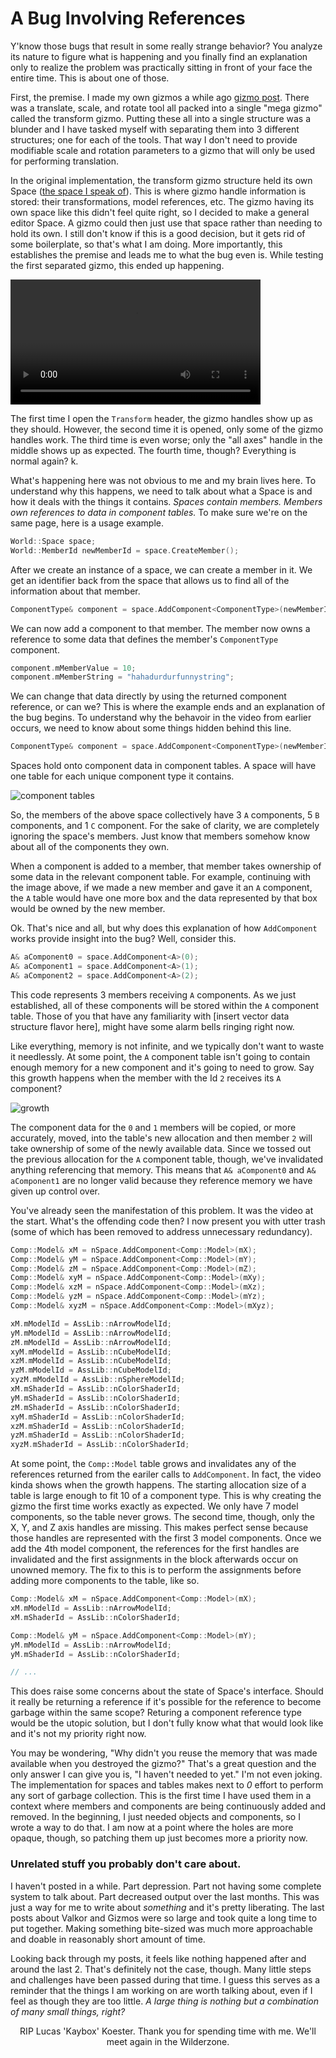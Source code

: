 # A Bug Involving References

Y'know those bugs that result in some really strange behavior? You analyze its nature to figure what is happening and you finally find an explanation only to realize the problem was practically sitting in front of your face the entire time. This is about one of those.

First, the premise. I made my own gizmos a while ago [gizmo post](../6_gizmos/index.html). There was a translate, scale, and rotate tool all packed into a single "mega gizmo" called the transform gizmo. Putting these all into a single structure was a blunder and I have tasked myself with separating them into 3 different structures; one for each of the tools. That way I don't need to provide modifiable scale and rotation parameters to a gizmo that will only be used for performing translation.

In the original implementation, the transform gizmo structure held its own Space ([the space I speak of](https://github.com/Underdisc/Varkor/blob/b8fbe655dbb7706a18e80897b341e4b43030b9b0/src/editor/hook/Transform.h#L79)). This is where gizmo handle information is stored: their transformations, model references, etc. The gizmo having its own space like this didn't feel quite right, so I decided to make a general editor Space. A gizmo could then just use that space rather than needing to hold its own. I still don't know if this is a good decision, but it gets rid of some boilerplate, so that's what I am doing. More importantly, this establishes the premise and leads me to what the bug even is. While testing the first separated gizmo, this ended up happening.

<video width="400" height="200" controls>
  <source src="bug.mp4" type="video/mp4">
</video>

The first time I open the `Transform` header, the gizmo handles show up as they should. However, the second time it is opened, only some of the gizmo handles work. The third time is even worse; only the "all axes" handle in the middle shows up as expected. The fourth time, though? Everything is normal again? k.

What's happening here was not obvious to me and my brain lives here. To understand why this happens, we need to talk about what a Space is and how it deals with the things it contains. _Spaces contain members. Members own references to data in component tables._ To make sure we're on the same page, here is a usage example.

```cpp
World::Space space;
World::MemberId newMemberId = space.CreateMember();
```

After we create an instance of a space, we can create a member in it. We get an identifier back from the space that allows us to find all of the information about that member.

```cpp
ComponentType& component = space.AddComponent<ComponentType>(newMemberId);
```

We can now add a component to that member. The member now owns a reference to some data that defines the member's `ComponentType` component.

```cpp
component.mMemberValue = 10;
component.mMemberString = "hahadurdurfunnystring";
```

We can change that data directly by using the returned component reference, or can we? This is where the example ends and an explanation of the bug begins. To understand why the behavoir in the video from earlier occurs, we need to know about some things hidden behind this line.

```cpp
ComponentType& component = space.AddComponent<ComponentType>(newMemberId);
```

Spaces hold onto component data in component tables. A space will have one table for each unique component type it contains.

![component tables](component_tables.png)

So, the members of the above space collectively have 3 `A` components, 5 `B` components, and 1 `C` component. For the sake of clarity, we are completely ignoring the space's members. Just know that members somehow know about all of the components they own.

When a component is added to a member, that member takes ownership of some data in the relevant component table. For example, continuing with the image above, if we made a new member and gave it an `A` component, the `A` table would have one more box and the data represented by that box would be owned by the new member.

Ok. That's nice and all, but why does this explanation of how `AddComponent` works provide insight into the bug? Well, consider this.

```cpp
A& aComponent0 = space.AddComponent<A>(0);
A& aComponent1 = space.AddComponent<A>(1);
A& aComponent2 = space.AddComponent<A>(2);
```

This code represents 3 members receiving `A` components. As we just established, all of these components will be stored within the `A` component table. Those of you that have any familiarity with [insert vector data structure flavor here], might have some alarm bells ringing right now.

Like everything, memory is not infinite, and we typically don't want to waste it needlessly. At some point, the `A` component table isn't going to contain enough memory for a new component and it's going to need to grow. Say this growth happens when the member with the Id `2` receives its `A` component?

![growth](growth.png)

The component data for the `0` and `1` members will be copied, or more accurately, moved, into the table's new allocation and then member `2` will take ownership of some of the newly available data. Since we tossed out the previous allocation for the `A` component table, though, we've invalidated anything referencing that memory. This means that `A& aComponent0` and `A& aComponent1` are no longer valid because they reference memory we have given up control over.

You've already seen the manifestation of this problem. It was the video at the start. What's the offending code then? I now present you with utter trash (some of which has been removed to address unnecessary redundancy).

```cpp
Comp::Model& xM = nSpace.AddComponent<Comp::Model>(mX);
Comp::Model& yM = nSpace.AddComponent<Comp::Model>(mY);
Comp::Model& zM = nSpace.AddComponent<Comp::Model>(mZ);
Comp::Model& xyM = nSpace.AddComponent<Comp::Model>(mXy);
Comp::Model& xzM = nSpace.AddComponent<Comp::Model>(mXz);
Comp::Model& yzM = nSpace.AddComponent<Comp::Model>(mYz);
Comp::Model& xyzM = nSpace.AddComponent<Comp::Model>(mXyz);

xM.mModelId = AssLib::nArrowModelId;
yM.mModelId = AssLib::nArrowModelId;
zM.mModelId = AssLib::nArrowModelId;
xyM.mModelId = AssLib::nCubeModelId;
xzM.mModelId = AssLib::nCubeModelId;
yzM.mModelId = AssLib::nCubeModelId;
xyzM.mModelId = AssLib::nSphereModelId;
xM.mShaderId = AssLib::nColorShaderId;
yM.mShaderId = AssLib::nColorShaderId;
zM.mShaderId = AssLib::nColorShaderId;
xyM.mShaderId = AssLib::nColorShaderId;
xzM.mShaderId = AssLib::nColorShaderId;
yzM.mShaderId = AssLib::nColorShaderId;
xyzM.mShaderId = AssLib::nColorShaderId;
```

At some point, the `Comp::Model` table grows and invalidates any of the references returned from the eariler calls to `AddComponent`. In fact, the video kinda shows when the growth happens. The starting allocation size of a table is large enough to fit 10 of a component type. This is why creating the gizmo the first time works exactly as expected. We only have 7 model components, so the table never grows. The second time, though, only the X, Y, and Z axis handles are missing. This makes perfect sense because those handles are represented with the first 3 model components. Once we add the 4th model component, the references for the first handles are invalidated and the first assignments in the block afterwards occur on unowned memory. The fix to this is to perform the assignments before adding more components to the table, like so.

```cpp
Comp::Model& xM = nSpace.AddComponent<Comp::Model>(mX);
xM.mModelId = AssLib::nArrowModelId;
xM.mShaderId = AssLib::nColorShaderId;

Comp::Model& yM = nSpace.AddComponent<Comp::Model>(mY);
yM.mModelId = AssLib::nArrowModelId;
yM.mShaderId = AssLib::nColorShaderId;

// ...
```

This does raise some concerns about the state of Space's interface. Should it really be returning a reference if it's possible for the reference to become garbage within the same scope? Returing a component reference type would be the utopic solution, but I don't fully know what that would look like and it's not my priority right now.

You may be wondering, "Why didn't you reuse the memory that was made available when you destroyed the gizmo?" That's a great question and the only answer I can give you is, "I haven't needed to yet." I'm not even joking. The implementation for spaces and tables makes next to *0* effort to perform any sort of garbage collection. This is the first time I have used them in a context where members and components are being continuously added and removed. In the beginning, I just needed objects and components, so I wrote a way to do that. I am now at a point where the holes are more opaque, though, so patching them up just becomes more a priority now.

### Unrelated stuff you probably don't care about.

I haven't posted in a while. Part depression. Part not having some complete system to talk about. Part decreased output over the last months. This was just a way for me to write about _something_ and it's pretty liberating. The last posts about Valkor and Gizmos were so large and took quite a long time to put together. Making something bite-sized was much more approachable and doable in reasonably short amount of time.

Looking back through my posts, it feels like nothing happened after and around the last 2. That's definitely not the case, though. Many little steps and challenges have been passed during that time. I guess this serves as a reminder that the things I am working on are worth talking about, even if I feel as though they are too little. _A large thing is nothing but a combination of many small things, right?_

<p style="text-align: center;">
RIP Lucas 'Kaybox' Koester. Thank you for spending time with me. We'll meet again in the Wilderzone.
</p>
